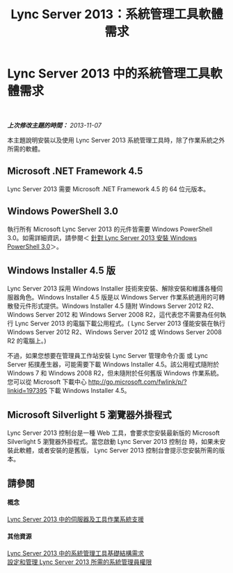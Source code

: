 ﻿---
title: Lync Server 2013：系統管理工具軟體需求
TOCTitle: 系統管理工具軟體需求
ms:assetid: 2fb172c3-7b84-4e49-981c-2a17e7a00a29
ms:mtpsurl: https://technet.microsoft.com/zh-tw/library/Gg195653(v=OCS.15)
ms:contentKeyID: 49290480
ms.date: 08/10/2015
mtps_version: v=OCS.15
ms.translationtype: HT
---

# Lync Server 2013 中的系統管理工具軟體需求

 

_**上次修改主題的時間：** 2013-11-07_

本主題說明安裝以及使用 Lync Server 2013 系統管理工具時，除了作業系統之外所需的軟體。

## Microsoft .NET Framework 4.5

Lync Server 2013 需要 Microsoft .NET Framework 4.5 的 64 位元版本。

## Windows PowerShell 3.0

執行所有 Microsoft Lync Server 2013 的元件皆需要 Windows PowerShell 3.0。如需詳細資訊，請參閱＜ [針對 Lync Server 2013 安裝 Windows PowerShell 3.0](lync-server-2013-installing-windows-powershell-3-0.md)＞。

## Windows Installer 4.5 版

Lync Server 2013 採用 Windows Installer 技術來安裝、解除安裝和維護各種伺服器角色。Windows Installer 4.5 版是以 Windows Server 作業系統適用的可轉散發元件形式提供。Windows Installer 4.5 隨附 Windows Server 2012 R2、Windows Server 2012 和 Windows Server 2008 R2，這代表您不需要為任何執行 Lync Server 2013 的電腦下載公用程式。( Lync Server 2013 僅能安裝在執行 Windows Server 2012 R2、Windows Server 2012 或 Windows Server 2008 R2 的電腦上。)

不過，如果您想要在管理員工作站安裝 Lync Server 管理命令介面 或 Lync Server 拓撲產生器，可能需要下載 Windows Installer 4.5。該公用程式隨附於 Windows 7 和 Windows 2008 R2，但未隨附於任何舊版 Windows 作業系統。您可以從 Microsoft 下載中心 <http://go.microsoft.com/fwlink/p/?linkid=197395> 下載 Windows Installer 4.5。

## Microsoft Silverlight 5 瀏覽器外掛程式

Lync Server 2013 控制台是一種 Web 工具，會要求您安裝最新版的 Microsoft Silverlight 5 瀏覽器外掛程式。當您啟動 Lync Server 2013 控制台 時，如果未安裝此軟體，或者安裝的是舊版， Lync Server 2013 控制台會提示您安裝所需的版本。

## 請參閱

#### 概念

[Lync Server 2013 中的伺服器及工具作業系統支援](lync-server-2013-server-and-tools-operating-system-support.md)  

#### 其他資源

[Lync Server 2013 中的系統管理工具基礎結構需求](lync-server-2013-administrative-tools-infrastructure-requirements.md)  
[設定和管理 Lync Server 2013 所需的系統管理員權限](lync-server-2013-administrator-rights-and-permissions-required-for-setup-and-administration.md)


